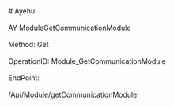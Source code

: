 <br>#     Ayehu</br>
<br>AY ModuleGetCommunicationModule</br>
<br>Method: Get</br>
<br>OperationID: Module_GetCommunicationModule</br>
<br>EndPoint:</br>
<br>/Api/Module/getCommunicationModule</br>
